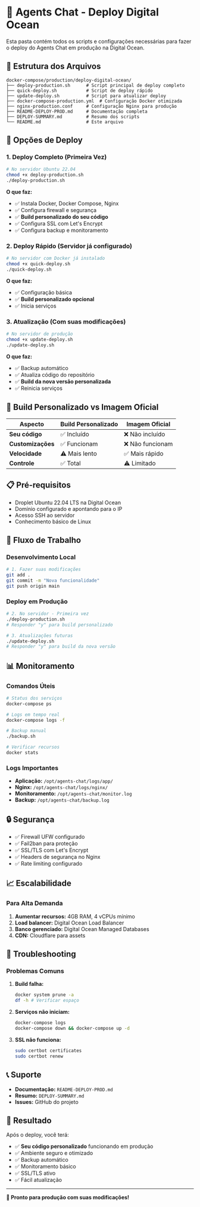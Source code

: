 # 🚀 Agents Chat - Deploy Digital Ocean

Esta pasta contém todos os scripts e configurações necessárias para fazer o deploy do Agents Chat em produção na Digital Ocean.

## 📁 Estrutura dos Arquivos

```
docker-compose/production/deploy-digital-ocean/
├── deploy-production.sh      # Script principal de deploy completo
├── quick-deploy.sh           # Script de deploy rápido
├── update-deploy.sh          # Script para atualizar deploy
├── docker-compose-production.yml  # Configuração Docker otimizada
├── nginx-production.conf     # Configuração Nginx para produção
├── README-DEPLOY-PROD.md     # Documentação completa
├── DEPLOY-SUMMARY.md         # Resumo dos scripts
└── README.md                 # Este arquivo
```

## 🎯 Opções de Deploy

### 1. Deploy Completo (Primeira Vez)

```bash
# No servidor Ubuntu 22.04
chmod +x deploy-production.sh
./deploy-production.sh
```

**O que faz:**

- ✅ Instala Docker, Docker Compose, Nginx
- ✅ Configura firewall e segurança
- ✅ **Build personalizado do seu código**
- ✅ Configura SSL com Let's Encrypt
- ✅ Configura backup e monitoramento

### 2. Deploy Rápido (Servidor já configurado)

```bash
# No servidor com Docker já instalado
chmod +x quick-deploy.sh
./quick-deploy.sh
```

**O que faz:**

- ✅ Configuração básica
- ✅ **Build personalizado opcional**
- ✅ Inicia serviços

### 3. Atualização (Com suas modificações)

```bash
# No servidor de produção
chmod +x update-deploy.sh
./update-deploy.sh
```

**O que faz:**

- ✅ Backup automático
- ✅ Atualiza código do repositório
- ✅ **Build da nova versão personalizada**
- ✅ Reinicia serviços

## 🔧 Build Personalizado vs Imagem Oficial

| Aspecto           | Build Personalizado | Imagem Oficial   |
| ----------------- | ------------------- | ---------------- |
| **Seu código**    | ✅ Incluído         | ❌ Não incluído  |
| **Customizações** | ✅ Funcionam        | ❌ Não funcionam |
| **Velocidade**    | ⚠️ Mais lento       | ✅ Mais rápido   |
| **Controle**      | ✅ Total            | ⚠️ Limitado      |

## 📋 Pré-requisitos

- Droplet Ubuntu 22.04 LTS na Digital Ocean
- Domínio configurado e apontando para o IP
- Acesso SSH ao servidor
- Conhecimento básico de Linux

## 🚀 Fluxo de Trabalho

### Desenvolvimento Local

```bash
# 1. Fazer suas modificações
git add .
git commit -m "Nova funcionalidade"
git push origin main
```

### Deploy em Produção

```bash
# 2. No servidor - Primeira vez
./deploy-production.sh
# Responder "y" para build personalizado

# 3. Atualizações futuras
./update-deploy.sh
# Responder "y" para build da nova versão
```

## 📊 Monitoramento

### Comandos Úteis

```bash
# Status dos serviços
docker-compose ps

# Logs em tempo real
docker-compose logs -f

# Backup manual
./backup.sh

# Verificar recursos
docker stats
```

### Logs Importantes

- **Aplicação:** `/opt/agents-chat/logs/app/`
- **Nginx:** `/opt/agents-chat/logs/nginx/`
- **Monitoramento:** `/opt/agents-chat/monitor.log`
- **Backup:** `/opt/agents-chat/backup.log`

## 🔒 Segurança

- ✅ Firewall UFW configurado
- ✅ Fail2ban para proteção
- ✅ SSL/TLS com Let's Encrypt
- ✅ Headers de segurança no Nginx
- ✅ Rate limiting configurado

## 📈 Escalabilidade

### Para Alta Demanda

1. **Aumentar recursos:** 4GB RAM, 4 vCPUs mínimo
2. **Load balancer:** Digital Ocean Load Balancer
3. **Banco gerenciado:** Digital Ocean Managed Databases
4. **CDN:** Cloudflare para assets

## 🚨 Troubleshooting

### Problemas Comuns

1. **Build falha:**

   ```bash
   docker system prune -a
   df -h # Verificar espaço
   ```

2. **Serviços não iniciam:**

   ```bash
   docker-compose logs
   docker-compose down && docker-compose up -d
   ```

3. **SSL não funciona:**
   ```bash
   sudo certbot certificates
   sudo certbot renew
   ```

## 📞 Suporte

- **Documentação:** `README-DEPLOY-PROD.md`
- **Resumo:** `DEPLOY-SUMMARY.md`
- **Issues:** GitHub do projeto

## 🎉 Resultado

Após o deploy, você terá:

- ✅ **Seu código personalizado** funcionando em produção
- ✅ Ambiente seguro e otimizado
- ✅ Backup automático
- ✅ Monitoramento básico
- ✅ SSL/TLS ativo
- ✅ Fácil atualização

---

**🎯 Pronto para produção com suas modificações!**
